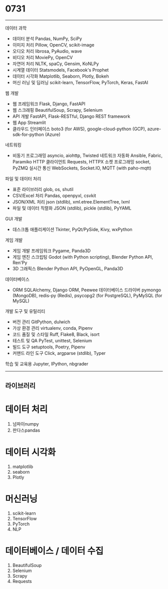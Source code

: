 # 0731
***
데이터 과학	
- 데이터 분석	Pandas, NumPy, SciPy
- 이미지 처리	Pillow, OpenCV, scikit-image
- 오디오 처리	librosa, PyAudio, wave
- 비디오 처리	MoviePy, OpenCV
- 자연어 처리	NLTK, spaCy, Gensim, KoNLPy
- 시계열 데이터	Statsmodels, Facebook's Prophet
- 데이터 시각화	Matplotlib, Seaborn, Plotly, Bokeh
- 머신 러닝 및 딥러닝	scikit-learn, TensorFlow, PyTorch, Keras, FastAI

웹 개발	
- 웹 프레임워크	Flask, Django, FastAPI
- 웹 스크래핑	BeautifulSoup, Scrapy, Selenium
- API 개발	FastAPI, Flask-RESTful, Django REST framework
- 웹 App	Streamlit
- 클라우드 인터페이스	boto3 (for AWS), google-cloud-python (GCP), azure-sdk-for-python (Azure)

네트워킹	
- 비동기 프로그래밍	asyncio, aiohttp, Twisted
네트워크 자동화	Ansible, Fabric, Paramiko
HTTP 클라이언트	Requests, HTTPX
소켓 프로그래밍	socket, PyZMQ
실시간 통신	WebSockets, Socket.IO, MQTT (with paho-mqtt)

파일 및 데이터 처리	
- 표준 라이브러리	glob, os, shutil
- CSV/Excel 처리	Pandas, openpyxl, csvkit
- JSON/XML 처리	json (stdlib), xml.etree.ElementTree, lxml
- 파일 및 데이터 직렬화	 JSON (stdlib), pickle (stdlib), PyYAML

GUI 개발	
- 데스크톱 애플리케이션	Tkinter, PyQt/PySide, Kivy, wxPython

게임 개발	
- 게임 개발 프레임워크	Pygame, Panda3D
- 게임 엔진 스크립팅	Godot (with Python scripting), Blender Python API, Ren'Py
- 3D 그래픽스	Blender Python API, PyOpenGL, Panda3D

데이터베이스	
- ORM	SQLAlchemy, Django ORM, Peewee
데이터베이스 드라이버	pymongo (MongoDB), redis-py (Redis), psycopg2 (for PostgreSQL), PyMySQL (for MySQL)

개발 도구 및 유틸리티	
- 버전 관리	GitPython, dulwich
- 가상 환경 관리	virtualenv, conda, Pipenv
- 코드 품질 및 스타일	Ruff, Flake8, Black, isort
- 테스트 및 QA	PyTest, unittest, Selenium
- 빌드 도구	setuptools, Poetry, Pipenv
- 커맨드 라인 도구	Click, argparse (stdlib), Typer

학습 및 교육용	Jupyter, IPython, nbgrader

***
## 라이브러리 

# 데이터 처리
1. 넘파이numpy
2. 판다스pandas

# 데이터 시각화
1. matplotlib
2. seaborn
3. Plotly


# 머신러닝
1. scikit-learn
2. TensorFlow
3. PyTorch
4. NLP

# 데이터베이스 / 데이터 수집 
1. BeautifulSoup
2. Selenium
3. Scrapy
4. Requests
